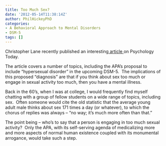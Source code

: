 ```yaml
---
title: Too Much Sex?
date: '2012-05-14T11:38:14Z'
author: PhilHickeyPhD
categories:
- A Behavioral Approach to Mental Disorders
- DSM-5
tags: []
---
```


Christopher Lane recently published an interesting<a href="http://www.psychologytoday.com/blog/side-effects/201204/american-sex-and-american-psychiatry"> article </a>on Psychology Today.

The article covers a number of topics, including the APA’s proposal to include “hypersexual disorder” in the upcoming DSM-5.  The implications of this proposed “diagnosis” are that if you think about sex too much or engage in sexual activity too much, then you have a mental illness.

Back in the 60’s, when I was at college, I would frequently find myself chatting with a group of fellow students on a wide range of topics, including sex.  Often someone would cite the old statistic that the average young adult male thinks about sex 171 times a day (or whatever), to which the chorus of replies was always – “no way; it’s much more often than that.”

The point being – who’s to say that a person is engaging in too much sexual activity?  Only the APA, with its self-serving agenda of medicalizing more and more aspects of normal human existence coupled with its monumental arrogance, would take such a step.